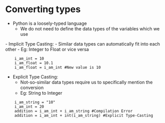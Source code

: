 # Converting types
- Python is a loosely-typed language
    - We do not need to define the data types of the variables which we use
<P/>
- Implicit Type Casting:
    - Similar data types can automatically fit into each other
    - Eg: Integer to Float or vice versa
    
```
    i_am_int = 10
    i_am_float = 10.1
    i_am_float = i_am_int #New value is 10
```
- Explicit Type Casting:
    - Not-so-similar data types require us to specifically mention the conversion
    - Eg: String to Integer
```
    i_am_string = "10"
    i_am_int = 20
    addition = i_am_int + i_am_string #Compilation Error
    addition = i_am_int + int(i_am_string) #Explicit Type-Casting
```